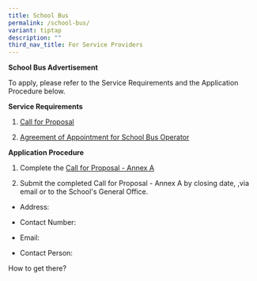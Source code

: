 ```yaml
---
title: School Bus
permalink: /school-bus/
variant: tiptap
description: ""
third_nav_title: For Service Providers
---
```

<p><strong>School Bus Advertisement</strong>
</p>
<p>To apply, please refer to the Service Requirements and the Application
Procedure below.</p>
<p></p>
<p><strong>Service Requirements</strong>
</p>
<ol data-tight="true" class="tight">
<li>
<p><a href="/files/SHPS_2024_____1__Call_for_Proposals__For_Single_Bus_Service_.pdf" rel="noopener nofollow" target="_blank">Call for Proposal</a>
</p>
</li>
<li>
<p><a href="/files/SHPS_2024_____3__TC_for_School_Bus_Operator_to_Provide_School_Bus_Services__For_Single_Bus_Service____ANNEX_B.pdf" rel="noopener nofollow" target="_blank">Agreement of Appointment for School Bus Operator</a>
</p>
<p></p>
</li>
</ol>
<p><strong>Application Procedure</strong>
</p>
<ol data-tight="true" class="tight">
<li>
<p>Complete the <a href="/files/SHPS_2024_____2__Information_from_Vendor__For_Single_Bus_Service____ANNEX_A.pdf" rel="noopener nofollow" target="_blank">Call for Proposal - Annex A</a>
</p>
</li>
<li>
<p>Submit the completed Call for Proposal - Annex A by closing date, ,via
email or to the School's General Office.</p>
</li>
</ol>
<ul data-tight="true" class="tight">
<li>
<p>Address:</p>
</li>
<li>
<p>Contact Number:</p>
</li>
<li>
<p>Email:</p>
</li>
<li>
<p>Contact Person:</p>
</li>
</ul>
<p>How to get there?</p>
<p>
<br>
</p>